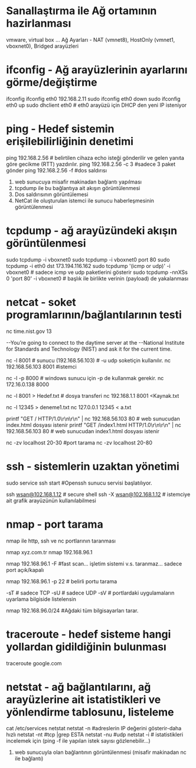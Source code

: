 # Sanallaştırma ile Ağ ortamının hazirlanması
vmware, virtual box ...
Ağ Ayarları - NAT (vmnet8), HostOnly (vmnet1, vboxnet0), Bridged arayüzleri



# ifconfig - Ağ arayüzlerinin ayarlarını görme/değiştirme 
ifconfig
ifconfig eth0 192.168.2.11
sudo ifconfig eth0 down
sudo ifconfig eth0 up
sudo dhclient eth0     # eth0 arayüzü için DHCP den yeni IP isteniyor

# ping - Hedef sistemin erişilebilirliğinin denetimi 
ping 192.168.2.56   # belirtilen cihaza echo isteği gönderilir ve gelen yanıta göre gecikme (RTT) yazdırılır. 
ping 192.168.2.56 -c 3  #sadece 3 paket gönder
ping 192.168.2.56 -f #dos saldırısı

1. web sunucuya misafir makinadan bağlantı yapılması
2. tcpdump ile bu bağlantıya ait akışın görüntülenmesi
3. Dos saldırısının görüntülemesi
4. NetCat ile oluşturulan istemci ile sunucu haberleşmesinin görüntülenmesi

# tcpdump - ağ arayüzündeki akışın görüntülenmesi 
sudo tcpdump -i vboxnet0
sudo tcpdump -i vboxnet0 port 80
sudo tcpdump -i eth0 dst 173.194.116.162
sudo tcpdump  '(icmp or udp)' -i vboxnet0 # sadece icmp ve udp paketlerini gösterir
sudo tcpdump -nnXSs 0 'port 80' -i vboxnet0  # başlık ile birlikte verinin (payload) de yakalanması 


# netcat - soket programlarının/bağlantılarının testi

nc time.nist.gov 13

--You’re going to connect to the daytime server at the
--National Institute for Standards and Technology (NIST) and ask it for the current time.


nc -l 8001 # sunucu (192.168.56.103) #  -u udp soketiçin kullanılır.
nc 192.168.56.103 8001 #istemci

nc -l -p 8000 # windows sunucu için -p de kullanmak gerekir.
nc 172.16.0.138 8000
         
nc -l 8001 > Hedef.txt # dosya transferi
nc 192.168.1.1 8001 <Kaynak.txt
 
nc -l 12345 > deneme1.txt
nc 127.0.0.1 12345 < a.txt
 


printf "GET / HTTP/1.0\r\n\r\n" | nc 192.168.56.103 80 # web sunucudan index.html dosyası istenir
printf "GET /index1.html HTTP/1.0\r\n\r\n" | nc 192.168.56.103 80 # web sunucudan index1.html dosyası istenir

nc -zv localhost 20-30 #port tarama
nc -zv localhost 20-80


# ssh - sistemlerin uzaktan yönetimi

sudo service ssh start  #Openssh sunucu servisi başlatılıyor.

ssh wsan@102.168.1.12  # secure shell
ssh -X wsan@102.168.1.12 # istemciye ait grafik arayüzünün kullanılabilmesi



# nmap - port tarama
 nmap ile http, ssh ve nc portlarının taranması

nmap xyz.com.tr
nmap 192.168.96.1

nmap 192.168.96.1 -F #fast scan...  işletim sistemi v.s. taranmaz... sadece port açık/kapalı

nmap 192.168.96.1 -p 22 # belirli portu tarama

-sT # sadece TCP
-sU # sadece UDP
-sV # portlardaki uygulamaların uyarlama bilgiside listelensin

nmap 192.168.96.0/24 #Ağdaki tüm bilgisayarları tarar.


# traceroute - hedef sisteme hangi yollardan gidildiğinin bulunması
traceroute google.com


# netstat - ağ bağlantılarını, ağ arayüzlerine ait istatistikleri ve yönlendirme tablosunu, listeleme
cat /etc/services
netstat
netstat -n #adreslerin IP değerini gösterir-daha hızlı
netstat -nt #tcp |grep ESTA
netstat -nu #udp
netstat -i # istatistikleri incelemek için (ping -f ile yapılan istek sayısı gözlenebilir...) 

1. web sunucuyla olan bağlantının görüntülenmesi (misafir makinadan nc ile bağlantı) 
